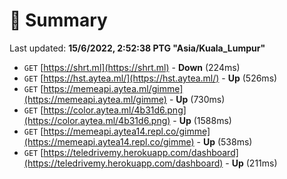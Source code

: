 # 📖 Summary
Last updated: **15/6/2022, 2:52:38 PTG "Asia/Kuala_Lumpur"**

- `GET` [https://shrt.ml](https://shrt.ml) - **Down** (224ms)
- `GET` [https://hst.aytea.ml/](https://hst.aytea.ml/) - **Up** (526ms)
- `GET` [https://memeapi.aytea.ml/gimme](https://memeapi.aytea.ml/gimme) - **Up** (730ms)
- `GET` [https://color.aytea.ml/4b31d6.png](https://color.aytea.ml/4b31d6.png) - **Up** (1588ms)
- `GET` [https://memeapi.aytea14.repl.co/gimme](https://memeapi.aytea14.repl.co/gimme) - **Up** (538ms)
- `GET` [https://teledrivemy.herokuapp.com/dashboard](https://teledrivemy.herokuapp.com/dashboard) - **Up** (211ms)
